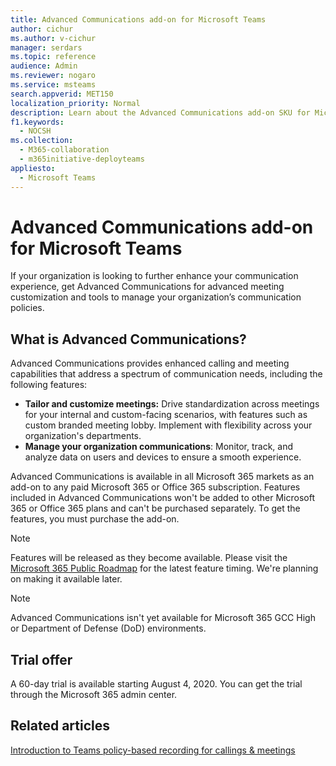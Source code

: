 ```yaml
---
title: Advanced Communications add-on for Microsoft Teams
author: cichur
ms.author: v-cichur
manager: serdars
ms.topic: reference
audience: Admin
ms.reviewer: nogaro
ms.service: msteams
search.appverid: MET150
localization_priority: Normal
description: Learn about the Advanced Communications add-on SKU for Microsoft Teams.
f1.keywords:
  - NOCSH
ms.collection: 
  - M365-collaboration
  - m365initiative-deployteams
appliesto: 
  - Microsoft Teams
---
```


# Advanced Communications add-on for Microsoft Teams

If your organization is looking to further enhance your communication experience, get Advanced Communications for advanced meeting customization and tools to manage your organization’s communication policies.

## What is Advanced Communications?

Advanced Communications provides enhanced calling and meeting capabilities that address a spectrum of communication needs, including the following features:

- **Tailor and customize meetings:** Drive standardization across meetings for your internal and custom-facing scenarios, with features such as custom branded meeting lobby. Implement with flexibility across your organization's departments.
- **Manage your organization communications**: Monitor, track, and analyze data on users and devices to ensure a smooth experience.

Advanced Communications is available in all Microsoft 365 markets as an add-on to any paid Microsoft 365 or Office 365 subscription. Features included in Advanced Communications won't be added to other Microsoft 365 or Office 365 plans and can't be purchased separately. To get the features, you must purchase the add-on.

> [!NOTE]
> Features will be released as they become available. Please visit the [Microsoft 365 Public Roadmap](https://www.microsoft.com/microsoft-365/roadmap?filters=Microsoft%20Teams) for the latest feature timing. We're planning on making it available later.

> [!NOTE]
> Advanced Communications isn't yet available for Microsoft 365 GCC High or Department of Defense (DoD) environments.

## Trial offer

A 60-day trial is available starting August 4, 2020. You can get the trial through the Microsoft 365 admin center.

## Related articles

[Introduction to Teams policy-based recording for callings & meetings](../teams-recording-policy.md)
